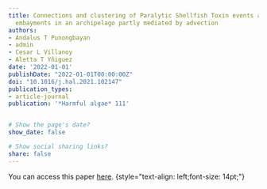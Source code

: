 ```yaml
---
title: Connections and clustering of Paralytic Shellfish Toxin events among coastal
  embayments in an archipelago partly mediated by advection
authors:
- Andalus T Punongbayan
- admin
- Cesar L Villanoy
- Aletta T Yñiguez
date: '2022-01-01'
publishDate: "2022-01-01T00:00:00Z"
doi: "10.1016/j.hal.2021.102147"
publication_types:
- article-journal
publication: '*Harmful algae* 111'


# Show the page's date?
show_date: false

# Show social sharing links?
share: false
---
```

You can access this paper <a href="https://doi.org/10.1016/j.hal.2021.102147" target="_blank">here</a>.
{style="text-align: left;font-size: 14pt;"}